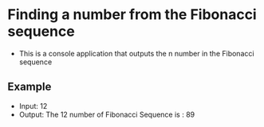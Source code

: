 # Finding a number from the Fibonacci sequence

* This is a console application that outputs the n number in the Fibonacci sequence

## Example

* Input: 12
* Output: The 12 number of Fibonacci Sequence is : 89
